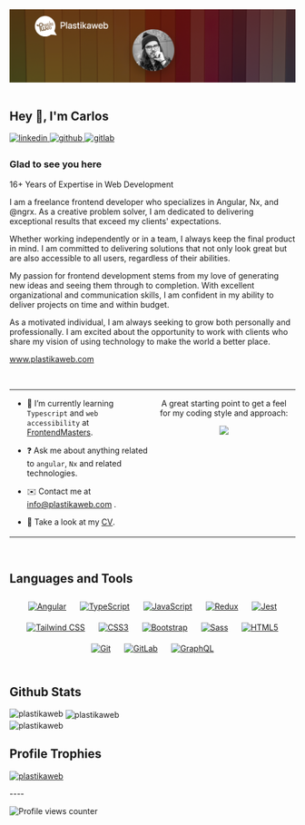 <img src="banner.png" align="left" height="" width="850px" />

&nbsp;

## Hey 👋, I'm Carlos

<a href="https://linkedin.com/in/plastikaweb" target="_blank">
<img src=https://img.shields.io/badge/linkedin-%231E77B5.svg?&style=for-the-badge&logo=linkedin&logoColor=white alt=linkedin style="margin-bottom: 5px;" />
</a>
<a href="https://github.com/plastikaweb" target="_blank">
<img src=https://img.shields.io/badge/github-%2324292e.svg?&style=for-the-badge&logo=github&logoColor=white alt=github style="margin-bottom: 5px;" />
</a>
<a href="https://gitlab.com/plastikaweb" target="_blank">
<img src=https://img.shields.io/badge/gitlab-330F63.svg?&style=for-the-badge&logo=gitlab&logoColor=white alt=gitlab style="margin-bottom: 5px;" />
</a>

### Glad to see you here

16+ Years of Expertise in Web Development

I am a freelance frontend developer who specializes in Angular, Nx, and @ngrx. As a creative problem solver, I am dedicated to delivering exceptional results that exceed my clients' expectations.

Whether working independently or in a team, I always keep the final product in mind. I am committed to delivering solutions that not only look great but are also accessible to all users, regardless of their abilities.

My passion for frontend development stems from my love of generating new ideas and seeing them through to completion. With excellent organizational and communication skills, I am confident in my ability to deliver projects on time and within budget.

As a motivated individual, I am always seeking to grow both personally and professionally. I am excited about the opportunity to work with clients who share my vision of using technology to make the world a better place.

<a href="https//www.plastikaweb.com">www.plastikaweb.com</a>

<br/>

<table><tr><td valign="top" width="50%">

- 🌱 I’m currently learning `Typescript` and `web accessibility` at <a href="https://frontendmasters.com" target="_blank">FrontendMasters</a>.

- ❓ Ask me about anything related to `angular`, `Nx` and related technologies.

- ✉️ Contact me at info@plastikaweb.com .

- 📄 Take a look at my <a href="https://www.plastikaweb.com/assets/docs/Carlos_Matheu.pdf" target="_blank">CV</a>.

</td><td valign="top" width="50%">

<div align="center">
<p>A great starting point to get a feel for my coding style and approach:</p>

<img src="https://github-readme-stats.vercel.app/api/pin/?username=plastikaweb&repo=plastikspace"/>
</div>

</td></tr></table>

<br/>

## Languages and Tools

<div align="center">
<a href="https://angular.io/" target="_blank"><img style="margin: 10px" src="https://profilinator.rishav.dev/skills-assets/angularjs-original.svg" alt="Angular" height="50" /></a>
<a href="https://www.typescriptlang.org/" target="_blank"><img style="margin: 10px" src="https://profilinator.rishav.dev/skills-assets/typescript-original.svg" alt="TypeScript" height="50" /></a>
<a href="https://www.javascript.com/" target="_blank"><img style="margin: 10px" src="https://profilinator.rishav.dev/skills-assets/javascript-original.svg" alt="JavaScript" height="50" /></a>
<a href="https://redux.js.org/" target="_blank"><img style="margin: 10px" src="https://profilinator.rishav.dev/skills-assets/redux-original.svg" alt="Redux" height="50" /></a>
<a href="https://www.jestjs.io/" target="_blank"><img style="margin: 10px" src="https://profilinator.rishav.dev/skills-assets/jest.svg" alt="Jest" height="50" /></a>
<a href="https://www.tailwindcss.com/" target="_blank"><img style="margin: 10px" src="https://profilinator.rishav.dev/skills-assets/tailwindcss.svg" alt="Tailwind CSS" height="50" /></a>
<a href="https://www.w3schools.com/css/" target="_blank"><img style="margin: 10px" src="https://profilinator.rishav.dev/skills-assets/css3-original-wordmark.svg" alt="CSS3" height="50" /></a>
<a href="https://getbootstrap.com/docs/3.4/javascript/" target="_blank"><img style="margin: 10px" src="https://profilinator.rishav.dev/skills-assets/bootstrap-plain.svg" alt="Bootstrap" height="50" /></a>
<a href="https://sass-lang.com/" target="_blank"><img style="margin: 10px" src="https://profilinator.rishav.dev/skills-assets/sass-original.svg" alt="Sass" height="50" /></a>
<a href="https://en.wikipedia.org/wiki/HTML5" target="_blank"><img style="margin: 10px" src="https://profilinator.rishav.dev/skills-assets/html5-original-wordmark.svg" alt="HTML5" height="50" /></a>
<a href="https://github.com/" target="_blank"><img style="margin: 10px" src="https://profilinator.rishav.dev/skills-assets/git-scm-icon.svg" alt="Git" height="50" /></a>
<a href="https://about.gitlab.com/" target="_blank"><img style="margin: 10px" src="https://profilinator.rishav.dev/skills-assets/gitlab.svg" alt="GitLab" height="50" /></a>
<a href="https://graphql.org/" target="_blank"><img style="margin: 10px" src="https://profilinator.rishav.dev/skills-assets/graphql.png" alt="GraphQL" height="50" /></a>
</div>

<br/>

## Github Stats

<div><img align="left"
     src="https://github-readme-stats.vercel.app/api/top-langs?username=plastikaweb&show_icons=true&locale=en&layout=compact"
     alt="plastikaweb" /></div>

<div>&nbsp;<img align="center"
     src="https://github-readme-stats.vercel.app/api?username=plastikaweb&show_icons=true&locale=en"
     alt="plastikaweb" />
</div>

<div><img align="center" src="https://github-readme-streak-stats.herokuapp.com/?user=plastikaweb&" alt="plastikaweb" />
</div>

## Profile Trophies

<p align="left"> <a href="https://github.com/ryo-ma/github-profile-trophy"><img
    src="https://github-profile-trophy.vercel.app/?username=plastikaweb" alt="plastikaweb" /></a> </p>
----

![Profile views counter](https://komarev.com/ghpvc/?username=plastikaweb&&style=flat-square)
